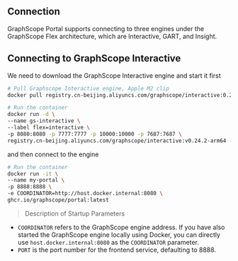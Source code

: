 ## Connection

GraphScope Portal supports connecting to three engines under the GraphScope Flex architecture, which are Interactive, GART, and Insight.

## Connecting to GraphScope Interactive

We need to download the GraphScope Interactive engine and start it first

```bash
# Pull Graphscope Interactive engine, Apple M2 clip
docker pull registry.cn-beijing.aliyuncs.com/graphscope/interactive:0.28.0-arm64
```

```bash
# Run the container
docker run -d \
--name gs-interactive \
--label flex=interactive \
-p 8080:8080 -p 7777:7777 -p 10000:10000 -p 7687:7687 \
registry.cn-beijing.aliyuncs.com/graphscope/interactive:v0.24.2-arm64 --enable-coordinator
```

and then connect to the engine

```bash
# Run the container
docker run -it \
--name my-portal \
-p 8888:8888 \
-e COORDINATOR=http://host.docker.internal:8080 \
ghcr.io/graphscope/portal:latest
```

> Description of Startup Parameters

- `COORDINATOR` refers to the GraphScope engine address. If you have also started the GraphScope engine locally using Docker, you can directly use `host.docker.internal:8080` as the `COORDINATOR` parameter.
- `PORT` is the port number for the frontend service, defaulting to 8888.
